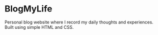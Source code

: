 # BlogMyLife

Personal blog website where I record my daily thoughts and experiences. Built using simple HTML and CSS. 
